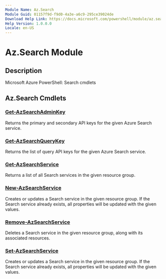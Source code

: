 ```yaml
---
Module Name: Az.Search
Module Guid: 01157f9d-f9d0-4a3e-a6c9-295ce39024de
Download Help Link: https://docs.microsoft.com/powershell/module/az.search
Help Version: 1.0.0.0
Locale: en-US
---
```


# Az.Search Module
## Description
Microsoft Azure PowerShell: Search cmdlets

## Az.Search Cmdlets
### [Get-AzSearchAdminKey](Get-AzSearchAdminKey.md)
Returns the primary and secondary API keys for the given Azure Search service.

### [Get-AzSearchQueryKey](Get-AzSearchQueryKey.md)
Returns the list of query API keys for the given Azure Search service.

### [Get-AzSearchService](Get-AzSearchService.md)
Returns a list of all Search services in the given resource group.

### [New-AzSearchService](New-AzSearchService.md)
Creates or updates a Search service in the given resource group.
If the Search service already exists, all properties will be updated with the given values.

### [Remove-AzSearchService](Remove-AzSearchService.md)
Deletes a Search service in the given resource group, along with its associated resources.

### [Set-AzSearchService](Set-AzSearchService.md)
Creates or updates a Search service in the given resource group.
If the Search service already exists, all properties will be updated with the given values.

